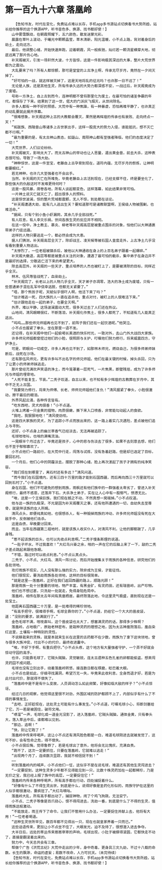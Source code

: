 # 第一百九十六章 落凰岭
        【告知书友，时代在变化，免费站点难以长存，手机app多书源站点切换看书大势所趋，站长给你推荐的这个换源APP，听书音色多、换源、找书都好使！】
       山中雾霭飘绕，在朝霞照耀下，五六颜色，散发迷蒙光彩。
       晨露在草叶上滚动，于曦光中颗颗晶莹，草木清新，阳光温暖，小不点上路，背对着身后的劫土，走向远方。
       最后，他调整心绪，开始快速奔跑，迎着朝霞，风一般疾驰，灿烂若一颗流星横穿大地，彻底远离了那片伤心地。
       补天阁被灭，引发一场轩然大波，十方皆惊，这是一件影响极其深远的大事，整片大荒世界都为之震动。
       大乱要来了吗？所有人都惊颤，那可是堂堂的上古净土啊，传承无尽岁月，竟然在一夕间灭掉了。
       “好可怕的一战，就这样被灭掉了，这是天地将乱的征兆吗？也许那一日不远了！”
       无论是人族，还是其他生灵，所有传承久远的大势力都深感不安，一战过后，补天阁竟成为了废墟。
       号称一方净土，自上古到而今，连神明都不曾将那里化为废土，在最可怕的诸圣争霸的年代，都保存了下来。结果到了这一世，偌大的门派灰飞烟灭，从世间除名。
       许多人都有一种不好的预感，大荒中有一种焦躁，有一种暴虐，恐怕再难平静了，也许真正的动乱要就此揭开序幕。
       “很难想象，补天阁这种上古的大教都会覆灭，果然是再辉煌的传承也有衰败、走向终点一天！”
       “拓跋族、西陵兽山等诸多上古世家出手，这样一股庞大的势力入侵，谁能抵抗，想不灭亡都不行啊。”
       “最为重要的是，有太古神山表态，如嶷山、南陨神山都有至强者降临，他们的态度决定了一切！”
       大荒世界，人们议论纷纷。
       补天阁被灭，影响太大了。而太古神山的举动也让人思量，遣出黄金兽，前去大杀，这种表态很可怕，导致了一场大劫。
       “神种惊世，这是一件至宝，老藤自上古孕育到现在，道符内蕴，无尽岁月的祭炼，让神明都要眼红。”
       若无神种，也许几大至强者也不会出手。
       当然，补天阁的灭亡在所难免，毕竟老藤自上古活到现在，已经支撑不住，终是要坐化了，那些强大的仇敌这时不发难更待何时？
       这是一股风暴，席卷各地，所有人谈起都变色，这样落幕，如此结果非常可怕。
       一片神土说灭亡就灭亡了，超出很多人的预料。
       这是惊世波澜，惊的整片荒域都震颤，无人不惊，到处都在谈论。
       “补天阁遭遇大劫，能有几人逃出生天？要知道那可是诸教联盟啊，王侯级人物被围剿，也难活命。”
       “据闻，只有个别小鱼小虾漏网，其余几乎全部战死。”
       有人叹息，有人幸灾乐祸，世间各族生灵的反应并不相同。
       在这一役中，净土教主、慕炎、柳老等补天阁高层是被重点围杀的对象，怕他们以大神通裹带弟子门徒远遁。
       这样的人物只要逃走一个，都必然会成为大患。
       据人们猜测，补天阁高层全灭了，除却战王、凌天候等被石国人皇度走外，上古净土几乎没有看到重要人物逃出。
       “太惨烈了，一位老祖被镇杀后，被他以大神通收在身上的上百名弟子跟着一起爆碎。”
       补天阁大撤退，高层等都是被重点关注的对象，遭遇了最可怕的截杀，集中弟子在身边并不是最好的选择，分散逃亡活下来的希望更大。
       除去高层外，补天阁的一些天才、重点培养的人杰也被盯上了，是要被清除的目标，同样近乎全灭。
       林木、伍风等皆战死了，血染劫土。
       “补天阁完了，长老以上的人物几乎全灭，天才弟子亦凋零，浩大的净土成为废墟，只有一些普通弟子混在乱军中侥幸逃脱，但都无关紧要了。”
       “唔，那个熊孩子呢，天赋似乎很吓人啊，他活下来了吗？”
       “估计难逃一死，四大族的人一直在追杀他，重点对付，被盯上的人很难活下来。”
       “估计跟他走在一起的弟子，也要全灭啊。”
       外界，难以平静，这场波澜震动大荒，很多天过去了人们还在热议。
       山地间，清风眼睛很红，不断落泪，补天阁化作焦土，很多人都死了，不知道有几人能真正逃出。
       “呜呜……那些师兄师姐再也见不到了，前阵子我们还在一起饮酒呢。”他哭泣。
       小不点也握紧了拳头，坐在那里一语不发。
       还记得，在补天阁中他们一起偷喝长美酒的快乐时光，一致对外，去山门外大战四大家族。
       许多师兄师姐都曾捏过他们的小脸，很照顾与关护，叮嘱他们努力修行，将来威震四方，守护净土。
       可是，转眼间一切成空，许多人再也见不到了，如那林木师兄，燃烧自己，为很多师弟师妹断后，战死在沙场。
       还有那伍风师兄，更有许多叫不出名字的师兄师姐，他们在最关键的时候，掉头杀回，只为了让更小的师弟师妹逃走。
       那片曾经充满欢声笑语的净土，而今笼罩着一层死气，一片焦黑，断壁残垣，成为了许多师兄与师姐的埋骨地。
       “人死不能复生，节哀。”二秃子叹道，自古以来，也不知有多少辉煌的古教葬在岁月中，其中不乏无上古国。
       “我要努力修行，将来为师傅、长老、师师兄师姐他们复仇！”清风握紧了拳头，小脸很激动，擦干最后的眼泪。
       外界风起云涌，各种传言皆有。
       “吃东西吧，灵犬肉很香！”小不点道。
       火堆上烤着一只金黄的猎物，肉质很嫩，撕下来入口喷香，非常能勾动起人的食欲。
       “我吃，我狠狠地吃！”清风使劲咬。
       这是四大家族的灵犬，为了追踪小不点而放出来的，这一路上着实几次遇险，差点被他们追上与寻到。
       还好，小不点身上的幽兰草香气已经淡去，无法再被追踪了。
       毛球吱吱叫，也啃的满嘴流油。
       一晃眼半个月过去了，毕竟还是孩子，心中的悲与伤淡去了很多，如果不去刻意去想，他们也不至于郁郁寡欢了。
       小不点他们一路前行，在大荒中行走，闯荡与试炼，没有急着赶路，但是却已选定了目标，要回石村。
       一个月后，他们心中的阴霾淡去，摆脱了那种心绪，脸上再次漾起了孩子才拥有的纯净笑容。
       “我们现在到哪里了，离石村还有多远？”清风问道。
       “而今我们在石国境内，还有三四十万里的路才能到石国西疆，而后再向西三十万里就可以回到石村了。”小不点道。
       身在石国，他们不可避免的想到雨族，雨枫还有他们族中的一群强者太卑劣了，曾进入补天阁修行，最终不感恩，还落井下石，大杀净土弟子，实在让人心中有一股郁气，愤懑无比。
       “唉，这是一个王侯巨族，我们现在撼之不动，不然真想一窝端掉。”小不点叹道。
       他与这一族的仇极深，不光是因为补天阁覆灭之事，还有他所遭遇的一切，自幼失去至尊骨，就是拜该族的女人所赐。
       清风点头，即便纯真如他，也很想杀人，有一种毁掉雨族的冲动，许多师兄师姐没有死在大敌手中，反倒被他们击杀。
       这是血债，早晚要讨回来。
       而且，当年在西疆第二祖地时，就是该族人收买仆人，对清风不利，让他的脚都跛了，几乎身残。
       “惹不起该族的巨头，也可以先收点利息啊。”二秃子慢条斯理的说道。
       “一肚子坏水，不过我喜欢！”大红鸟兴奋之余，啪的一声在它的后脑上来了一下，敲的二秃子差点跳起来跟他急眼。
       “不错，路过时可以收点利息。”小不点认真点头。
       二秃子、小不点、大红鸟、清风一阵讨论，而后开始搜集关于雨族的各种信息，研究他们的各处领地。
       攻打雨族不现实，几人没有那么强的实力，除非成为王侯，才能征伐。
       他们很现实，要洗劫雨族各处领地，这样的目标很简单。
       “就是这里——落凰岭，正好在我们返回西疆的路上，顺路光顾！”
       那是雨族一处十分重要的领地，物产丰富，有黑金矿，有灵药田，还有瑞兽岭，出产珍物。
       他们也不想过甚，只洗劫一处就走，免得身陷危局中。
       落凰岭，相传在那太古年间有真凰栖居，最终殒落此地，令这里灵气极盛，直到现在还是一处宝土。
       他距离石国西疆二十万里，是一处难得的稀珍领地。
       “有高手把守，很难得手啊，毛球全靠你的了。”小不点道，扔给它一个大大的兽皮袋，道：“没别的要求，装满就行了。”
       金色毛球不满，吱吱直叫，这个兽皮袋也太大了，想塞满灵药的话，那得多少株啊？
       落凰岭，占地极广，原始老林密布，是栽种灵药的理想之地，因为太古神凰殒落后，凰血染红这里，土壤有一种特别的灵性。
       不说移栽来的灵株，就是本就来生长在这里的古药都不在少数，雨族为了拿下这块领地，曾与很多大族冲突，付出不小的代价，最终收进囊中。
       “唉，不好下手啊，有重兵把守。”小不点头疼，这个地方有大量强者守护，一个弄不好就会惊动守园的高手。
       也许，只能靠毛球了，它贼头贼脑，灵觉敏锐，连太古遗种五色孔雀的卵都能偷盗，想来闯灵药园不成问题。
       毛球也没有立刻出手，绕着落凰岭转悠，接连数日都在琢磨，眨巴着大眼。
       小不点也是如此，仔细寻找漏洞，希望万无一失，毕竟来此收利息，全身而退才好，若是为此付出代价，那就得不偿失了。
       “落凰岭中是不是有什么变故，人员调动怎么如此频繁，好像如临大敌的样子？”小不点惊讶。
       经过几日的观察，他觉得这里很不对劲，外围区域的防护都顾不上了，内部似乎有什么了不得的事情发生。
       “去吧，正好趁现在，这处灵土可能有什么事发生。”小不点道，叮嘱毛球小心，将断剑塞给了它，万一若是被困住，破符文用。
       “哧溜”一声，毛球化成一道金光没影了，进入落凰岭，它贼头贼脑，通体金黄，只有拳头大，落入草丛中后，谁都难以见到。
       “那边，追啊！”
       “快，别让它跑了！”
       落凰岭中传来呼喝声，这让小不点还有清风脸色都是一白，难道毛球刚进去就被发觉了，这可不妙，会有性命之危，得不偿失。
       小不点很后悔，觉得鲁莽了，若是毛球出了意外，他将会无比愧疚，充满自责。
       “跑不了，这次一定要抓住，只要在落凰岭，它就难以逃走！”
       “出现两个月了，连续数次显踪，我就不相信捉不到！”
       ……
       听到落凰岭内的喊声，小不点他们一怔，这似乎不是在说毛球，难道还有其他生灵闯进去？
       “一定要捉到，这种生灵多少年都不见得能见到一只，比数十株灵药加在一起都稀珍，乃是无价之宝，我已经上报了族中的高层，一定要捉住它！”
       落凰岭内传来各种呼喝声，所有高手都在行动，四处捕捉着什么。
       “好像有什么了不得生灵出世，到底是什么，说得好像是圣药化形似的，雨族守护在这里的人似乎都很激动，要疯狂了。”大红鸟嘀咕。
       落凰岭大乱，所有高手都出动了，捕捉神物，闹了个鸡飞狗跳，无法安宁。
       小不点、二秃子等像是百爪挠心，恨不得闯进去，洗劫一番，到底是什么了不得的生灵，值得雨族这般激动。
       “不能放走，雨王传下了命令，让我们不管用什么办法，一定要捉住并献上去，他将有大用！”一位老者喝道。
       “这种生灵世所罕见，数百年都不见得出一只，现在也就皇家养着一只而已。”
       这些话语传来，更加让小不点坐不住了，大眼发光，迫不及待了，很想潜入进去争夺。
       大半日后，远处的草丛传来窸窸窣窣的声响，毛球出现，小肚子被撑得滚圆，它都快走不动了，直接是翻滚着出来的。
       努力中，今天总共会有三章。
       帮做个广告《洪荒古纪》大荒中走出的少年，身中奇毒，更身具三灾九劫，不过十八载的命数。长生的飘渺，命运的虚妄；易数不改命，人力可抗天。（未完待续）
       【告知书友，时代在变化，免费站点难以长存，手机app多书源站点切换看书大势所趋，站长给你推荐的这个换源APP，听书音色多、换源、找书都好使！】